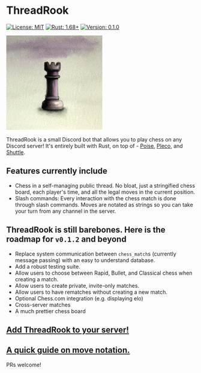 # ThreadRook

[![License: MIT](https://img.shields.io/badge/license-MIT-yellow.svg)](https://opensource.org/licenses/MIT)
[![Rust: 1.68+](https://img.shields.io/badge/Rust-1.68.1%2B-orange)](https://blog.rust-lang.org/2023/03/23/Rust-1.68.1.html)
[![Version: 0.1.0](https://img.shields.io/badge/version-0.1.0-red)](https://blog.rust-lang.org/2023/03/23/Rust-1.68.1.html)

![Threadrook Logo](logo.png)

ThreadRook is a small Discord bot that allows you to play chess on any Discord server! It's entirely built with Rust, on top of - [Poise](https://github.com/serenity-rs/poise), [Pleco](https://github.com/pleco-rs/Pleco), and [Shuttle](https://github.com/shuttle-hq/shuttle).

## Features currently include

- Chess in a self-managing public thread. No bloat, just a stringified chess board, each player's time, and all the legal moves in the current position.
- Slash commands: Every interaction with the chess match is done through slash commands. Moves are notated as strings so you can take your turn from any channel in the server.

## ThreadRook is still barebones. Here is the roadmap for `v0.1.2` and beyond

- Replace system communication between `chess_match`s (currently message passing) with an easy to understand database.
- Add a robust testing suite.
- Allow users to choose between Rapid, Bullet, and Classical chess when creating a match.
- Allow users to create private, invite-only matches.
- Allow users to have rematches without creating a new match.
- Optional Chess.com integration (e.g. displaying elo)
- Cross-server matches
- A much prettier chess board

## [Add ThreadRook to your server!](https://discord.com/api/oauth2/authorize?client_id=1082113166005256272&permissions=397284682752&scope=bot%20applications.commands)

## [A quick guide on move notation.](./move_guide.md)

PRs welcome!
